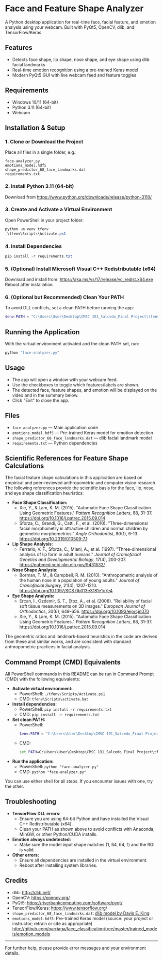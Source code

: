 # Face and Feature Shape Analyzer

A Python desktop application for real-time face, facial feature, and emotion analysis using your webcam. Built with PyQt5, OpenCV, dlib, and TensorFlow/Keras.

## Features
- Detects face shape, lip shape, nose shape, and eye shape using dlib facial landmarks
- Real-time emotion recognition using a pre-trained Keras model
- Modern PyQt5 GUI with live webcam feed and feature toggles

## Requirements
- Windows 10/11 (64-bit)
- Python 3.11 (64-bit)
- Webcam

## Installation & Setup

### 1. Clone or Download the Project
Place all files in a single folder, e.g.:
```
face-analyzer.py
emotions_model.hdf5
shape_predictor_68_face_landmarks.dat
requirements.txt
```

### 2. Install Python 3.11 (64-bit)
Download from https://www.python.org/downloads/release/python-3110/

### 3. Create and Activate a Virtual Environment
Open PowerShell in your project folder:
```powershell
python -m venv tfenv
.\tfenv\Scripts\Activate.ps1
```

### 4. Install Dependencies
```powershell
pip install -r requirements.txt
```

### 5. (Optional) Install Microsoft Visual C++ Redistributable (x64)
Download and install from:
https://aka.ms/vs/17/release/vc_redist.x64.exe
Reboot after installation.

### 6. (Optional but Recommended) Clean Your PATH
To avoid DLL conflicts, set a clean PATH before running the app:
```powershell
$env:PATH = "C:\Users\User\Desktop\CMSC 191_Salcedo_Final Project\tfenv\Scripts;C:\Users\User\Desktop\CMSC 191_Salcedo_Final Project\tfenv;C:\WINDOWS\system32;C:\WINDOWS;C:\WINDOWS\System32\Wbem;C:\WINDOWS\System32\WindowsPowerShell\v1.0\;C:\WINDOWS\System32\OpenSSH\;"
```

## Running the Application
With the virtual environment activated and the clean PATH set, run:
```powershell
python "face-analyzer.py"
```

## Usage
- The app will open a window with your webcam feed.
- Use the checkboxes to toggle which features/labels are shown.
- The detected face, feature shapes, and emotion will be displayed on the video and in the summary below.
- Click "Exit" to close the app.

## Files
- `face-analyzer.py` — Main application code
- `emotions_model.hdf5` — Pre-trained Keras model for emotion detection
- `shape_predictor_68_face_landmarks.dat` — dlib facial landmark model
- `requirements.txt` — Python dependencies

## Scientific References for Feature Shape Calculations

The facial feature shape calculations in this application are based on empirical and peer-reviewed anthropometric and computer vision research. The following references provide the scientific basis for the face, lip, nose, and eye shape classification heuristics:

- **Face Shape Classification:**
  - Xie, Y., & Lam, K. M. (2015). "Automatic Face Shape Classification Using Geometric Features." *Pattern Recognition Letters*, 68, 31-37. https://doi.org/10.1016/j.patrec.2015.09.014
  - Sforza, C., Grandi, G., Catti, F., et al. (2010). "Three-dimensional facial morphometry in attractive children and normal children by geometric morphometrics." *Angle Orthodontist*, 80(1), 6-13. https://doi.org/10.2319/010509-7.1
- **Lip Shape Analysis:**
  - Ferrario, V. F., Sforza, C., Miani, A., et al. (1997). "Three-dimensional analysis of lip form in adult humans." *Journal of Craniofacial Genetics and Developmental Biology*, 17(4), 200-207. https://pubmed.ncbi.nlm.nih.gov/9431532/
- **Nose Shape Analysis:**
  - Borman, T. M., & Campbell, R. M. (2010). "Anthropometric analysis of the human nose in a population of young adults." *Journal of Craniofacial Surgery*, 21(4), 1207-1210. https://doi.org/10.1097/SCS.0b013e3181e1c7e4
- **Eye Shape Analysis:**
  - Ercan, I., Ozdemir, S. T., Etoz, A., et al. (2008). "Reliability of facial soft tissue measurements on 3D images." *European Journal of Orthodontics*, 30(6), 649-656. https://doi.org/10.1093/ejo/cjn070
  - Xie, Y., & Lam, K. M. (2015). "Automatic Face Shape Classification Using Geometric Features." *Pattern Recognition Letters*, 68, 31-37. https://doi.org/10.1016/j.patrec.2015.09.014

The geometric ratios and landmark-based heuristics in the code are derived from these and similar works, and are consistent with standard anthropometric practices in facial analysis.

## Command Prompt (CMD) Equivalents

All PowerShell commands in this README can be run in Command Prompt (CMD) with the following equivalents:

- **Activate virtual environment:**
  - PowerShell: `./tfenv/Scripts/Activate.ps1`
  - CMD: `tfenv\Scripts\activate.bat`
- **Install dependencies:**
  - PowerShell: `pip install -r requirements.txt`
  - CMD: `pip install -r requirements.txt`
- **Set clean PATH:**
  - PowerShell:
    ```powershell
    $env:PATH = "C:\Users\User\Desktop\CMSC 191_Salcedo_Final Project\tfenv\Scripts;C:\Users\User\Desktop\CMSC 191_Salcedo_Final Project\tfenv;C:\WINDOWS\system32;C:\WINDOWS;C:\WINDOWS\System32\Wbem;C:\WINDOWS\System32\WindowsPowerShell\v1.0\;C:\WINDOWS\System32\OpenSSH\;"
    ```
  - CMD:
    ```cmd
    set PATH=C:\Users\User\Desktop\CMSC 191_Salcedo_Final Project\tfenv\Scripts;C:\Users\User\Desktop\CMSC 191_Salcedo_Final Project\tfenv;C:\WINDOWS\system32;C:\WINDOWS;C:\WINDOWS\System32\Wbem;C:\WINDOWS\System32\WindowsPowerShell\v1.0\;C:\WINDOWS\System32\OpenSSH\;
    ```
- **Run the application:**
  - PowerShell: `python "face-analyzer.py"`
  - CMD: `python "face-analyzer.py"`

You can use either shell for all steps. If you encounter issues with one, try the other.

## Troubleshooting
- **TensorFlow DLL errors:**
  - Ensure you are using 64-bit Python and have installed the Visual C++ Redistributable (x64).
  - Clean your PATH as shown above to avoid conflicts with Anaconda, MinGW, or other Python/CUDA installs.
- **Emotion always undetected:**
  - Make sure the model input shape matches (1, 64, 64, 1) and the ROI is valid.
- **Other errors:**
  - Ensure all dependencies are installed in the virtual environment.
  - Reboot after installing system libraries.

## Credits
- dlib: http://dlib.net/
- OpenCV: https://opencv.org/
- PyQt5: https://riverbankcomputing.com/software/pyqt/
- TensorFlow/Keras: https://www.tensorflow.org/
- `shape_predictor_68_face_landmarks.dat`: [dlib model by Davis E. King](http://dlib.net/files/shape_predictor_68_face_landmarks.dat.bz2)
- `emotions_model.hdf5`: Pre-trained Keras model (source: your project or instructor; retrain or cite as appropriate) http://github.com/oarriaga/face_classification/tree/master/trained_models/emotion_models

---
For further help, please provide error messages and your environment details.
